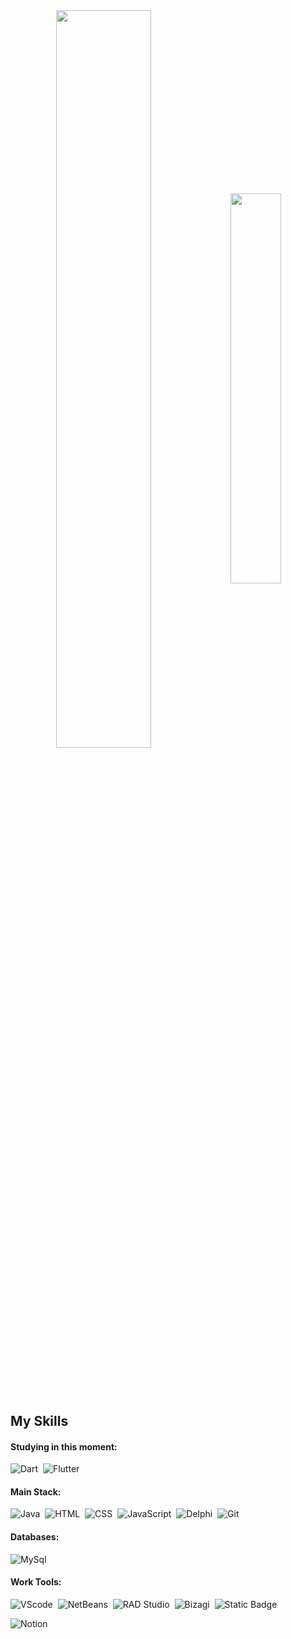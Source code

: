 


<div>
 <div  align="center" style="margin-bottom:100px">
<img width=55% align="center"  src="https://github-readme-streak-stats.herokuapp.com?user=Luanpd7&theme=radical&mode=weekly" />
<img width=40% align="center" src="https://github-readme-stats-git-main-rafaelalexandrino.vercel.app/api/top-langs/?username=Luanpd7&show_icons=true&theme=radical&layout=compact" />
 </div>


## My Skills
#### Studying in this moment:
![Dart](https://img.shields.io/badge/dart-1572B6?style=for-the-badge&logo=dart&logoColor=white)&nbsp;
![Flutter](https://img.shields.io/badge/flutter-1572D9?style=for-the-badge&logo=flutter&logoColor=white)&nbsp;

#### Main Stack:
![Java](https://img.shields.io/badge/java-100000?style=for-the-badge&logo=java&logoColor=white)&nbsp;
![HTML](https://img.shields.io/badge/HTML5-E34F26?style=for-the-badge&logo=html5&logoColor=white)&nbsp;
![CSS](https://img.shields.io/badge/CSS3-1572B6?style=for-the-badge&logo=css3&logoColor=white)&nbsp;
![JavaScript](https://img.shields.io/badge/JavaScript-F7DF1E?style=for-the-badge&logo=javascript&logoColor=black)&nbsp;
![Delphi](https://img.shields.io/badge/Delphi-4A154B?style=for-the-badge&logo=delphi&logoColor=white)&nbsp;
![Git](https://img.shields.io/badge/GIT-E44C30?style=for-the-badge&logo=git&logoColor=white)&nbsp;

#### Databases:
![MySql](https://img.shields.io/badge/mysql-316192?style=for-the-badge&logo=mysql&logoColor=white)&nbsp;

#### Work Tools:
![VScode](https://img.shields.io/badge/vscode-4285F4?style=for-the-badge&logo=vscode&logoColor=white)&nbsp;
![NetBeans](https://img.shields.io/badge/netbeans-E44C30?style=for-the-badge&logo=netbeans&logoColor=white)&nbsp;
![RAD Studio](https://img.shields.io/badge/RAD%20Studio-%23E5405F?style=for-the-badge&logo=radstudio&logoColor=white)&nbsp;
![Bizagi](https://img.shields.io/badge/bizagi%20Modeler-%23FF6600.svg?&style=for-the-badge&logo=bizagimodeler&logoColor=white)&nbsp;
![Static Badge](https://img.shields.io/badge/draw.io-%23FF6600.svg?&style=for-the-badge&logo=draw.io&logoColor=white)&nbsp;

![Notion](https://img.shields.io/badge/Notion-000000?style=for-the-badge&logo=notion&logoColor=white)&nbsp;





